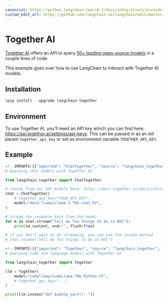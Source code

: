 ```yaml
---
canonical: https://python.langchain.com/v0.2/docs/integrations/providers/together/
custom_edit_url: https://github.com/langchain-ai/langchain/edit/master/docs/docs/integrations/providers/together.ipynb
---
```


# Together AI

[Together AI](https://www.together.ai/) offers an API to query [50+ leading open-source models](https://docs.together.ai/docs/inference-models) in a couple lines of code.

This example goes over how to use LangChain to interact with Together AI models.

## Installation

```python
%pip install --upgrade langchain-together
```

## Environment

To use Together AI, you'll need an API key which you can find here:
https://api.together.ai/settings/api-keys. This can be passed in as an init param
`together_api_key` or set as environment variable `TOGETHER_API_KEY`.

## Example

```python
<!--IMPORTS:[{"imported": "ChatTogether", "source": "langchain_together", "docs": "https://api.python.langchain.com/en/latest/chat_models/langchain_together.chat_models.ChatTogether.html", "title": "Together AI"}]-->
# Querying chat models with Together AI

from langchain_together import ChatTogether

# choose from our 50+ models here: https://docs.together.ai/docs/inference-models
chat = ChatTogether(
    # together_api_key="YOUR_API_KEY",
    model="meta-llama/Llama-3-70b-chat-hf",
)

# stream the response back from the model
for m in chat.stream("Tell me fun things to do in NYC"):
    print(m.content, end="", flush=True)

# if you don't want to do streaming, you can use the invoke method
# chat.invoke("Tell me fun things to do in NYC")
```

```python
<!--IMPORTS:[{"imported": "Together", "source": "langchain_together", "docs": "https://api.python.langchain.com/en/latest/llms/langchain_together.llms.Together.html", "title": "Together AI"}]-->
# Querying code and language models with Together AI

from langchain_together import Together

llm = Together(
    model="codellama/CodeLlama-70b-Python-hf",
    # together_api_key="..."
)

print(llm.invoke("def bubble_sort(): "))
```